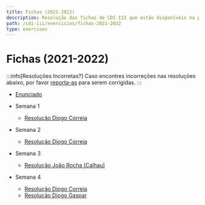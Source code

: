 ```yaml
---
title: Fichas (2021-2022)
description: Resolução das fichas de CDI-III que estão disponíveis na página da UC (de 2021-2022).
path: /cdi-iii/exercicios/fichas-2021-2022
type: exercises
---
```


# Fichas (2021-2022)

:::info[Resoluções Incorretas?]
Caso encontres incorreções nas resoluções abaixo, por favor
[reporta-as](https://github.com/diogotcorreia/resumos-leic/issues/new?assignees=&labels=incorrect+solution&template=incorrect_solution.yml&title=%5BIncorrect+Solution%5D+)
para serem corrigidas.
:::

- [Enunciado](https://drive.google.com/file/d/1WLTPN_MHo3tSDvrKY4Y58mcBXoSftdeu/view?usp=sharing)

- Semana 1

  - [Resolução Diogo Correia](https://drive.google.com/file/d/1Qt_JzVbW_H2Kv8eBvfbvqrD6uj1VnwhJ/view?usp=sharing)

- Semana 2

  - [Resolução Diogo Correia](https://drive.google.com/file/d/1zo-cwK38vDlQA5xWwWHESs0sQXAz-lTw/view?usp=sharing)

- Semana 3

  - [Resolução João Rocha (Calhau)](https://drive.google.com/file/d/1JwrQHNWZJQdkagzly2NFbbUXDzN_qVhd/view?usp=sharing)

- Semana 4

  - [Resolução Diogo Correia](https://drive.google.com/file/d/1XXQtWVFeOJB2nME_QR7Y_tF4dQFHHH0U/view?usp=sharing)
  - [Resolução Diogo Gaspar](https://drive.google.com/file/d/1qZJ4wRYBHcITkF6hKjFFLd_j6qj359o-/view?usp=sharing)
